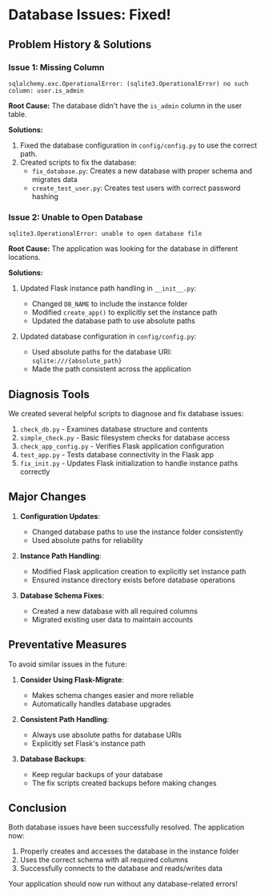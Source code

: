 # Database Issues: Fixed!

## Problem History & Solutions

### Issue 1: Missing Column

```
sqlalchemy.exc.OperationalError: (sqlite3.OperationalError) no such column: user.is_admin
```

**Root Cause:** The database didn't have the `is_admin` column in the user table.

**Solutions:**

1. Fixed the database configuration in `config/config.py` to use the correct path.
2. Created scripts to fix the database:
   - `fix_database.py`: Creates a new database with proper schema and migrates data
   - `create_test_user.py`: Creates test users with correct password hashing

### Issue 2: Unable to Open Database

```
sqlite3.OperationalError: unable to open database file
```

**Root Cause:** The application was looking for the database in different locations.

**Solutions:**

1. Updated Flask instance path handling in `__init__.py`:

   - Changed `DB_NAME` to include the instance folder
   - Modified `create_app()` to explicitly set the instance path
   - Updated the database path to use absolute paths

2. Updated database configuration in `config/config.py`:
   - Used absolute paths for the database URI: `sqlite:///{absolute_path}`
   - Made the path consistent across the application

## Diagnosis Tools

We created several helpful scripts to diagnose and fix database issues:

1. `check_db.py` - Examines database structure and contents
2. `simple_check.py` - Basic filesystem checks for database access
3. `check_app_config.py` - Verifies Flask application configuration
4. `test_app.py` - Tests database connectivity in the Flask app
5. `fix_init.py` - Updates Flask initialization to handle instance paths correctly

## Major Changes

1. **Configuration Updates**:

   - Changed database paths to use the instance folder consistently
   - Used absolute paths for reliability

2. **Instance Path Handling**:

   - Modified Flask application creation to explicitly set instance path
   - Ensured instance directory exists before database operations

3. **Database Schema Fixes**:
   - Created a new database with all required columns
   - Migrated existing user data to maintain accounts

## Preventative Measures

To avoid similar issues in the future:

1. **Consider Using Flask-Migrate**:

   - Makes schema changes easier and more reliable
   - Automatically handles database upgrades

2. **Consistent Path Handling**:

   - Always use absolute paths for database URIs
   - Explicitly set Flask's instance path

3. **Database Backups**:
   - Keep regular backups of your database
   - The fix scripts created backups before making changes

## Conclusion

Both database issues have been successfully resolved. The application now:

1. Properly creates and accesses the database in the instance folder
2. Uses the correct schema with all required columns
3. Successfully connects to the database and reads/writes data

Your application should now run without any database-related errors!
